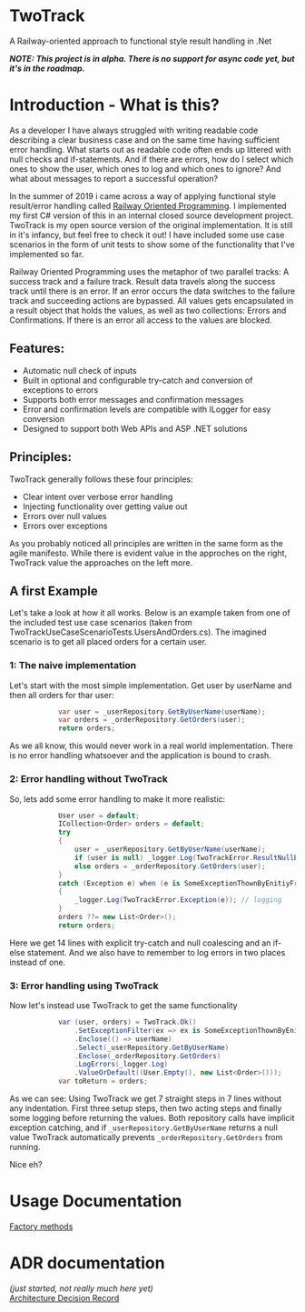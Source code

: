 # TwoTrack
A Railway-oriented approach to functional style result handling in .Net

***NOTE: This project is in alpha. There is no support for async code yet, but it's in the roadmap.***

# Introduction - What is this?
As a developer I have always struggled with writing readable code describing a clear business case and on the same time having sufficient error handling. What starts out as readable code often ends up littered with null checks and if-statements. And if there are errors, how do I select which ones to show the user, which ones to log and which ones to ignore? And what about messages to report a successful operation?

In the summer of 2019 i came across a way of applying functional style result/error handling called [Railway Oriented Programming](https://fsharpforfunandprofit.com/rop/). I implemented my first C# version of this in an internal closed source development project. TwoTrack is my open source version of the original implementation. It is still in it's infancy, but feel free to check it out! I have included some use case scenarios in the form of unit tests to show some of the functionality that I've implemented so far.

Railway Oriented Programming uses the metaphor of two parallel tracks: A success track and a failure track. Result data travels along the success track until there is an error. If an error occurs the data switches to the failure track and succeeding actions are bypassed. All values gets encapsulated in a result object that holds the values, as well as two collections: Errors and Confirmations. If there is an error all access to the values are blocked. 

## Features:
- Automatic null check of inputs
- Built in optional and configurable try-catch and conversion of exceptions to errors
- Supports both error messages and confirmation messages
- Error and confirmation levels are compatible with ILogger for easy conversion
- Designed to support both Web APIs and ASP .NET solutions

## Principles:
TwoTrack generally follows these four principles:
- Clear intent over verbose error handling
- Injecting functionality over getting value out
- Errors over null values
- Errors over exceptions

As you probably noticed all principles are written in the same form as the agile manifesto. While there is evident value in the approches on the right, TwoTrack  value the approaches on the left more.

## A first Example


Let's take a look at how it all works. Below is an example taken from one of the included test use case scenarios (taken from TwoTrackUseCaseScenarioTests.UsersAndOrders.cs). The imagined scenario is to get all placed orders for a certain user.

### 1: The naive implementation
Let's start with  the most simple implementation. Get user by userName and then all orders for thar user:
```C#
            var user = _userRepository.GetByUserName(userName);  
            var orders = _orderRepository.GetOrders(user);  
            return orders;
```

As we all know, this would never work in a real world implementation. There is no error handling whatsoever and the application is bound to crash.

### 2: Error handling without TwoTrack
So, lets add some error handling to make it more realistic:

```C#
            User user = default;
            ICollection<Order> orders = default; 
            try
            {
                user = _userRepository.GetByUserName(userName); 
                if (user is null) _logger.Log(TwoTrackError.ResultNullError()); // logging
                else orders = _orderRepository.GetOrders(user); 
            }
            catch (Exception e) when (e is SomeExceptionThownByEnitiyFramework)
            {
                _logger.Log(TwoTrackError.Exception(e)); // logging
            }
            orders ??= new List<Order>();
            return orders;
```
Here we get 14 lines with explicit try-catch and null coalescing and an if-else statement. And we also have to remember to log errors in two places instead of one.

### 3: Error handling using TwoTrack
Now let's instead use TwoTrack to get the same functionality
```C#
            var (user, orders) = TwoTrack.Ok()
                .SetExceptionFilter(ex => ex is SomeExceptionThownByEnitiyFramework)
                .Enclose(() => userName)
                .Select(_userRepository.GetByUserName)
                .Enclose(_orderRepository.GetOrders)
                .LogErrors(_logger.Log) 
                .ValueOrDefault((User.Empty(), new List<Order>()));
            var toReturn = orders;
```

As we can see: Using TwoTrack we get 7 straight steps in 7 lines without any indentation. First three setup steps, then two acting steps and finally some logging before returning the values. Both repository calls have implicit exception catching, and if `_userRepository.GetByUserName` returns a null value TwoTrack automatically prevents `_orderRepository.GetOrders` from running. 

Nice eh?


# Usage Documentation
[Factory methods](./Docs/FactoryMethods.md)  

# ADR documentation 
*(just started, not really much here yet)*  
[Architecture Decision Record](./Docs/ADR)  

